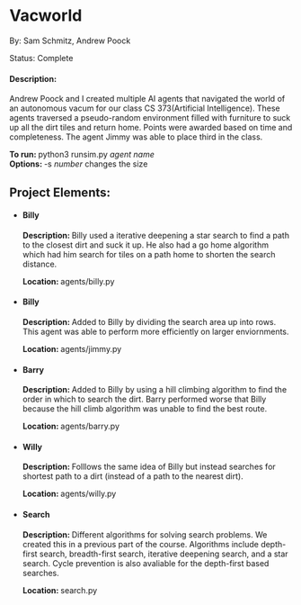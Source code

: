 <h1>Vacworld</h1>
<p>By: Sam Schmitz, Andrew Poock</p>
<p>Status: Complete</p>
<h4>Description:</h4>
<p>Andrew Poock and I created multiple AI agents that navigated the world of an autonomous vacum for our class CS 373(Artificial Intelligence). These agents traversed a pseudo-random environment filled with furniture to suck up all the dirt tiles and return home. Points were awarded based on time and completeness. The agent Jimmy was able to place third in the class. </p>
<p>
  <b>To run: </b>python3 runsim.py <i>agent name</i> <br />
  <b>Options: </b>-s <i>number</i> changes the size
</p>
<h2>Project Elements:</h2>
<ul>
  <li>
    <h4>Billy</h4>
    <p><b>Description: </b>Billy used a iterative deepening a star search to find a path to the closest dirt and suck it up. He also had a go home algorithm which had him search for tiles on a path home to shorten the search distance. </p>
    <p><b>Location: </b>agents/billy.py</p>
  </li>
  <li>
    <h4>Billy</h4>
    <p><b>Description: </b>Added to Billy by dividing the search area up into rows. This agent was able to perform more efficiently on larger enviornments. </p>
    <p><b>Location: </b>agents/jimmy.py</p>
  </li>
  <li>
    <h4>Barry</h4>
    <p><b>Description: </b>Added to Billy by using a hill climbing algorithm to find the order in which to search the dirt. Barry performed worse that Billy because the hill climb algorithm was unable to find the best route. </p>
    <p><b>Location: </b>agents/barry.py</p>
  </li>
  <li>
    <h4>Willy</h4>
    <p><b>Description: </b>Folllows the same idea of Billy but instead searches for shortest path to a dirt (instead of a path to the nearest dirt). </p>
    <p><b>Location: </b>agents/willy.py</p>
  </li>
  <li>
    <h4>Search</h4>
    <p><b>Description: </b>Different algorithms for solving search problems. We created this in a previous part of the course. Algorithms include depth-first search, breadth-first search, iterative deepening search, and a star search. Cycle prevention is also avaliable for the depth-first based searches. </p>
    <p><b>Location: </b>search.py</p>
  </li>
</ul>
